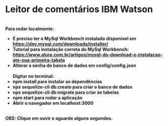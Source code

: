 <b><h1> Leitor de comentários IBM Watson </h1>
<br>
Para rodar localmente:
<br>
- É preciso ter o MySql Workbench instalado disponivel em https://dev.mysql.com/downloads/installer/
- Tutorial para instalação correta do MySql Workbench: https://www.alura.com.br/artigos/mysql-do-download-e-instalacao-ate-sua-primeira-tabela
- Alterar a senha do banco de dados em config/config.json
<br><br>
Digitar no terminal:<br>
- <b> npm install </b> para instalar as dependências 
- <b> npx sequelize-cli db:create </b>para criar o banco de dados
- <b>npx sequelize-cli db:migrate </b>para criar as tabelas
- <b>npm start</b> para rodar a aplicação
- Abrir o navegador em localhost:3000 
<br>
OBS: Clique em ouvir e aguarde alguns segundos.
